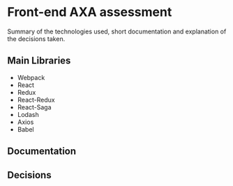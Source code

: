 # Front-end AXA assessment
Summary of the technologies used, short documentation and explanation of the decisions taken.

## Main Libraries
* Webpack
* React
* Redux
* React-Redux
* React-Saga
* Lodash
* Axios
* Babel

## Documentation

## Decisions
